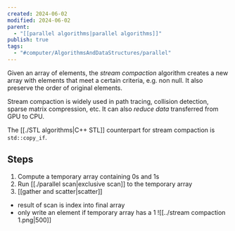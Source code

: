 ```yaml
---
created: 2024-06-02
modified: 2024-06-02
parent:
  - "[[parallel algorithms|parallel algorithms]]"
publish: true
tags:
  - "#computer/AlgorithmsAndDataStructures/parallel"
---
```


Given an array of elements, the *stream compaction* algorithm creates a new array with elements that meet a certain criteria, e.g. non null. It also preserve the order of original elements.

Stream compaction is widely used in path tracing, collision detection, sparse matrix compression, etc. It can also *reduce data* transferred from GPU to CPU.

The [[./STL algorithms|C++ STL]] counterpart for stream compaction is `std::copy_if`.

## Steps
1. Compute a temporary array containing 0s and 1s
2. Run [[./parallel scan|exclusive scan]] to the temporary array
3. [[gather and scatter|scatter]]
  - result of scan is index into final array
  - only write an element if temporary array has a 1
![[../stream compaction 1.png|500]]